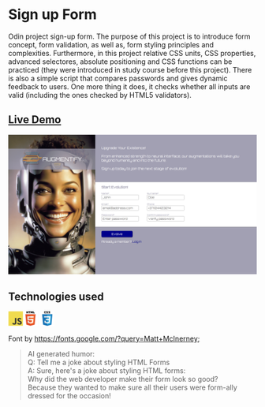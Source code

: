 # Sign up Form
Odin project sign-up form. The purpose of this project is to introduce form concept, form validation, as well as, form styling principles and complexities. Furthermore, in this project relative CSS units, CSS properties, advanced selectores, absolute positioning and CSS functions can be practiced (they were introduced in study course before this project). There is also a simple script that compares passwords and gives dynamic feedback to users. One more thing it does, it checks whether all inputs are valid (including the ones checked by HTML5 validators).

## [Live Demo](https://confucii.github.io/sign-up-form//)

![Website layout image](https://raw.githubusercontent.com/Confucii/confucii/main/images/form.png)

## Technologies used

<img src="https://raw.githubusercontent.com/devicons/devicon/master/icons/javascript/javascript-original.svg" alt="javascript" width="30" height="30"/><img src="https://raw.githubusercontent.com/devicons/devicon/master/icons/html5/html5-original-wordmark.svg" alt="html5" width="30" height="30"/> <img src="https://raw.githubusercontent.com/devicons/devicon/master/icons/css3/css3-original-wordmark.svg" alt="css3" width="30" height="30"/>

Font by https://fonts.google.com/?query=Matt+McInerney;

> AI generated humor: <br>
> Q: Tell me a joke about styling HTML Forms <br>
> A: Sure, here's a joke about styling HTML forms: <br>
>    Why did the web developer make their form look so good? <br>
>    Because they wanted to make sure all their users were form-ally dressed for the occasion! <br>

